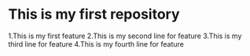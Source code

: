 # This is my first repository
1.This is my first feature
2.This is my second line for feature
3.This is my third line for feature
4.This is my fourth line for feature
